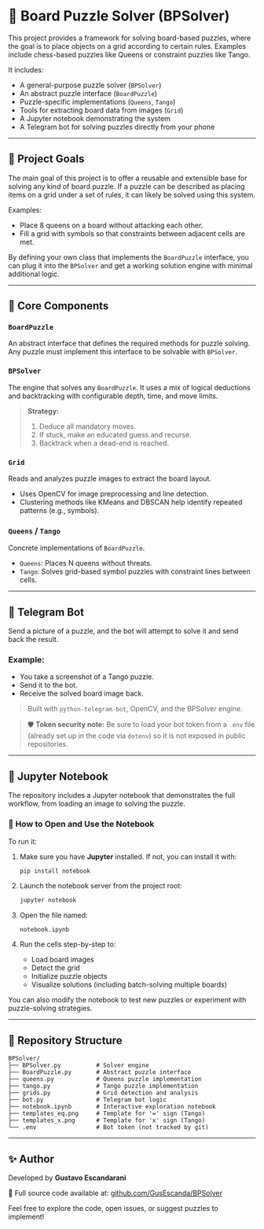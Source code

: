 # 🧩 Board Puzzle Solver (BPSolver)

This project provides a framework for solving board-based puzzles, where the goal is to place objects on a grid according to certain rules. Examples include chess-based puzzles like Queens or constraint puzzles like Tango.

It includes:

- A general-purpose puzzle solver (`BPSolver`)
- An abstract puzzle interface (`BoardPuzzle`)
- Puzzle-specific implementations (`Queens`, `Tango`)
- Tools for extracting board data from images (`Grid`)
- A Jupyter notebook demonstrating the system
- A Telegram bot for solving puzzles directly from your phone

---

## 🎯 Project Goals

The main goal of this project is to offer a reusable and extensible base for solving any kind of board puzzle. If a puzzle can be described as placing items on a grid under a set of rules, it can likely be solved using this system.

Examples:

- Place 8 queens on a board without attacking each other.
- Fill a grid with symbols so that constraints between adjacent cells are met.

By defining your own class that implements the `BoardPuzzle` interface, you can plug it into the `BPSolver` and get a working solution engine with minimal additional logic.

---

## 🧠 Core Components

### `BoardPuzzle`

An abstract interface that defines the required methods for puzzle solving. Any puzzle must implement this interface to be solvable with `BPSolver`.

### `BPSolver`

The engine that solves any `BoardPuzzle`. It uses a mix of logical deductions and backtracking with configurable depth, time, and move limits.

> **Strategy:**
>
> 1. Deduce all mandatory moves.
> 2. If stuck, make an educated guess and recurse.
> 3. Backtrack when a dead-end is reached.

### `Grid`

Reads and analyzes puzzle images to extract the board layout.

- Uses OpenCV for image preprocessing and line detection.
- Clustering methods like KMeans and DBSCAN help identify repeated patterns (e.g., symbols).

### `Queens` / `Tango`

Concrete implementations of `BoardPuzzle`.

- `Queens`: Places N queens without threats.
- `Tango`: Solves grid-based symbol puzzles with constraint lines between cells.

---

## 🤖 Telegram Bot

Send a picture of a puzzle, and the bot will attempt to solve it and send back the result.

### Example:

- You take a screenshot of a Tango puzzle.
- Send it to the bot.
- Receive the solved board image back.

> Built with `python-telegram-bot`, OpenCV, and the BPSolver engine.

> 🛡️ **Token security note:** Be sure to load your bot token from a `.env` file (already set up in the code via `dotenv`) so it is not exposed in public repositories.

---

## 📓 Jupyter Notebook

The repository includes a Jupyter notebook that demonstrates the full workflow, from loading an image to solving the puzzle.

### 🧪 How to Open and Use the Notebook

To run it:

1. Make sure you have **Jupyter** installed. If not, you can install it with:

   ```bash
   pip install notebook
   ```

2. Launch the notebook server from the project root:

   ```bash
   jupyter notebook
   ```

3. Open the file named:

   ```
   notebook.ipynb
   ```

4. Run the cells step-by-step to:

   - Load board images
   - Detect the grid
   - Initialize puzzle objects
   - Visualize solutions (including batch-solving multiple boards)

You can also modify the notebook to test new puzzles or experiment with puzzle-solving strategies.

---

## 📁 Repository Structure

```
BPSolver/
├── BPSolver.py          # Solver engine
├── BoardPuzzle.py       # Abstract puzzle interface
├── queens.py            # Queens puzzle implementation
├── tango.py             # Tango puzzle implementation
├── grids.py             # Grid detection and analysis
├── bot.py               # Telegram bot logic
├── notebook.ipynb       # Interactive exploration notebook
├── templates_eq.png     # Template for '=' sign (Tango)
├── templates_x.png      # Template for 'x' sign (Tango)
└── .env                 # Bot token (not tracked by git)
```

---

## ✨ Author

Developed by **Gustavo Escandarani**

📎 Full source code available at: [github.com/GusEscanda/BPSolver](https://github.com/GusEscanda/BPSolver)

Feel free to explore the code, open issues, or suggest puzzles to implement!
